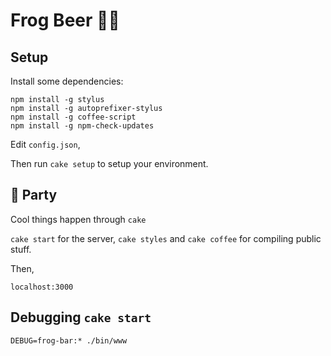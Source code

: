 # Frog Beer 🐸🍺

## Setup

Install some dependencies:
```shell
npm install -g stylus
npm install -g autoprefixer-stylus
npm install -g coffee-script
npm install -g npm-check-updates
```

Edit `config.json`,

Then run `cake setup` to setup your environment.

## 🍰 Party

Cool things happen through `cake`

`cake start` for the server, `cake styles` and `cake coffee` for compiling public stuff.

Then,

`localhost:3000`

## Debugging `cake start`

`DEBUG=frog-bar:* ./bin/www`
